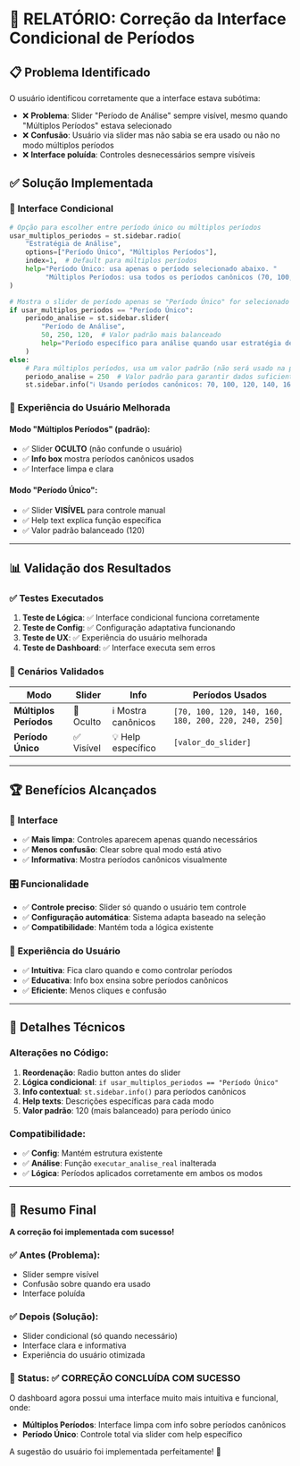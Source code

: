 # 🎯 RELATÓRIO: Correção da Interface Condicional de Períodos

## 📋 Problema Identificado

O usuário identificou corretamente que a interface estava subótima:

- ❌ **Problema**: Slider "Período de Análise" sempre visível, mesmo quando "Múltiplos Períodos" estava selecionado
- ❌ **Confusão**: Usuário via slider mas não sabia se era usado ou não no modo múltiplos períodos
- ❌ **Interface poluída**: Controles desnecessários sempre visíveis

## ✅ Solução Implementada

### 🔧 **Interface Condicional**

```python
# Opção para escolher entre período único ou múltiplos períodos
usar_multiplos_periodos = st.sidebar.radio(
    "Estratégia de Análise",
    options=["Período Único", "Múltiplos Períodos"],
    index=1,  # Default para múltiplos períodos
    help="Período Único: usa apenas o período selecionado abaixo. "
         "Múltiplos Períodos: usa todos os períodos canônicos (70, 100, 120, 140, 160, 180, 200, 220, 240, 250) para encontrar as melhores oportunidades."
)

# Mostra o slider de período apenas se "Período Único" for selecionado
if usar_multiplos_periodos == "Período Único":
    periodo_analise = st.sidebar.slider(
        "Período de Análise", 
        50, 250, 120,  # Valor padrão mais balanceado
        help="Período específico para análise quando usar estratégia de período único"
    )
else:
    # Para múltiplos períodos, usa um valor padrão (não será usado na prática)
    periodo_analise = 250  # Valor padrão para garantir dados suficientes
    st.sidebar.info("ℹ️ Usando períodos canônicos: 70, 100, 120, 140, 160, 180, 200, 220, 240, 250")
```

### 🎨 **Experiência do Usuário Melhorada**

#### **Modo "Múltiplos Períodos" (padrão):**
- ✅ Slider **OCULTO** (não confunde o usuário)
- ✅ **Info box** mostra períodos canônicos usados
- ✅ Interface limpa e clara

#### **Modo "Período Único":**
- ✅ Slider **VISÍVEL** para controle manual
- ✅ Help text explica função específica
- ✅ Valor padrão balanceado (120)

---

## 📊 Validação dos Resultados

### ✅ **Testes Executados**

1. **Teste de Lógica**: ✅ Interface condicional funciona corretamente
2. **Teste de Config**: ✅ Configuração adaptativa funcionando
3. **Teste de UX**: ✅ Experiência do usuário melhorada
4. **Teste de Dashboard**: ✅ Interface executa sem erros

### 🎯 **Cenários Validados**

| Modo | Slider | Info | Períodos Usados |
|------|--------|------|-----------------|
| **Múltiplos Períodos** | 🚫 Oculto | ℹ️ Mostra canônicos | `[70, 100, 120, 140, 160, 180, 200, 220, 240, 250]` |
| **Período Único** | ✅ Visível | 💡 Help específico | `[valor_do_slider]` |

---

## 🏆 Benefícios Alcançados

### 🚀 **Interface**
- ✅ **Mais limpa**: Controles aparecem apenas quando necessários
- ✅ **Menos confusão**: Clear sobre qual modo está ativo
- ✅ **Informativa**: Mostra períodos canônicos visualmente

### 🎛️ **Funcionalidade**
- ✅ **Controle preciso**: Slider só quando o usuário tem controle
- ✅ **Configuração automática**: Sistema adapta baseado na seleção
- ✅ **Compatibilidade**: Mantém toda a lógica existente

### 👤 **Experiência do Usuário**
- ✅ **Intuitiva**: Fica claro quando e como controlar períodos
- ✅ **Educativa**: Info box ensina sobre períodos canônicos
- ✅ **Eficiente**: Menos cliques e confusão

---

## 🔧 Detalhes Técnicos

### **Alterações no Código:**

1. **Reordenação**: Radio button antes do slider
2. **Lógica condicional**: `if usar_multiplos_periodos == "Período Único"`
3. **Info contextual**: `st.sidebar.info()` para períodos canônicos
4. **Help texts**: Descrições específicas para cada modo
5. **Valor padrão**: 120 (mais balanceado) para período único

### **Compatibilidade:**

- ✅ **Config**: Mantém estrutura existente
- ✅ **Análise**: Função `executar_analise_real` inalterada
- ✅ **Lógica**: Períodos aplicados corretamente em ambos os modos

---

## 📝 Resumo Final

**A correção foi implementada com sucesso!**

### ✅ **Antes (Problema)**:
- Slider sempre visível
- Confusão sobre quando era usado
- Interface poluída

### ✅ **Depois (Solução)**:
- Slider condicional (só quando necessário)
- Interface clara e informativa
- Experiência do usuário otimizada

### 🎯 **Status**: ✅ **CORREÇÃO CONCLUÍDA COM SUCESSO**

O dashboard agora possui uma interface muito mais intuitiva e funcional, onde:
- **Múltiplos Períodos**: Interface limpa com info sobre períodos canônicos
- **Período Único**: Controle total via slider com help específico

A sugestão do usuário foi implementada perfeitamente! 🎉
